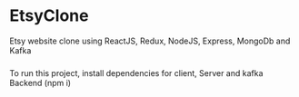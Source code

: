 # EtsyClone
Etsy website clone using ReactJS, Redux, NodeJS, Express, MongoDb and Kafka

###
To run this project, install dependencies for client, Server and  kafka Backend (npm i) 

